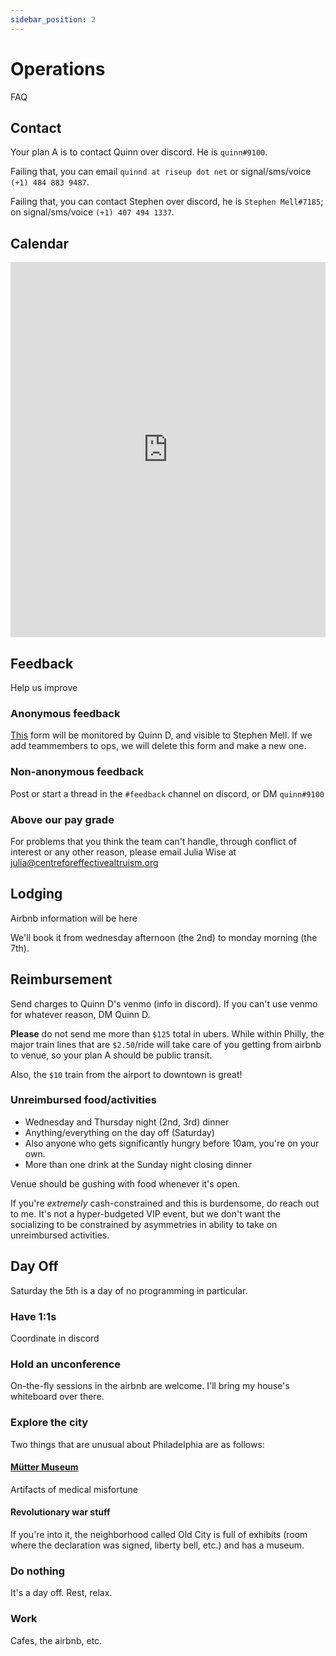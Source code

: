 ```yaml
---
sidebar_position: 2
---
```

# Operations

FAQ

## Contact

Your plan A is to contact Quinn over discord. He is `quinn#9100`. 

Failing that, you can email `quinnd at riseup dot net` or signal/sms/voice `(+1) 484 883 9487`.

Failing that, you can contact Stephen over discord, he is `Stephen Mell#7185`; on signal/sms/voice `(+1) 407 494 1337`. 

## Calendar

<iframe src="https://calendar.google.com/calendar/embed?src=fkfkjlvou7cjuj77pmc70954pg%40group.calendar.google.com&ctz=America%2FNew_York" width="100%" height="600" frameborder="0" scrolling="yes"></iframe>

## Feedback

Help us improve

### Anonymous feedback
[This](https://docs.google.com/forms/d/e/1FAIpQLSdWmOslh4je1YL-aPzKx3HIY7Ky726uV7CLzTT6BgciLwfo7w/viewform?usp=sf_link) form will be monitored by Quinn D, and visible to Stephen Mell. If we add teammembers to ops, we will delete this form and make a new one. 

### Non-anonymous feedback
Post or start a thread in the `#feedback` channel on discord, or DM `quinn#9100`

### Above our pay grade
For problems that you think the team can't handle, through conflict of interest or any other reason, please email Julia Wise at julia@centreforeffectivealtruism.org

## Lodging

Airbnb information will be here

We'll book it from wednesday afternoon (the 2nd) to monday morning (the 7th). 

## Reimbursement

Send charges to Quinn D's venmo (info in discord). If you can't use venmo for whatever reason, DM Quinn D. 

**Please** do not send me more than `$125` total in ubers. While within Philly, the major train lines that are `$2.50`/ride will take care of you getting from airbnb to venue, so your plan A should be public transit. 

Also, the `$10` train from the airport to downtown is great!

### Unreimbursed food/activities

- Wednesday and Thursday night (2nd, 3rd) dinner
- Anything/everything on the day off (Saturday)
- Also anyone who gets significantly hungry before 10am, you're on your own. 
- More than one drink at the Sunday night closing dinner

Venue should be gushing with food whenever it's open. 

If you're _extremely_ cash-constrained and this is burdensome, do reach out to me. It's not a hyper-budgeted VIP event, but we don't want the socializing to be constrained by asymmetries in ability to take on unreimbursed activities.

## Day Off

Saturday the 5th is a day of no programming in particular. 

### Have 1:1s

Coordinate in discord

### Hold an unconference

On-the-fly sessions in the airbnb are welcome. I'll bring my house's whiteboard over there. 

### Explore the city

Two things that are unusual about Philadelphia are as follows: 

#### [Mütter Museum](https://muttermuseum.org/)

Artifacts of medical misfortune

#### Revolutionary war stuff

If you're into it, the neighborhood called Old City is full of exhibits (room where the declaration was signed, liberty bell, etc.) and has a museum. 

### Do nothing

It's a day off. Rest, relax. 

### Work

Cafes, the airbnb, etc. 
